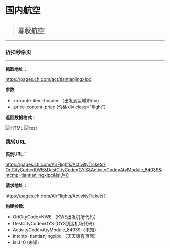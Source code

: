 # 国内航空
>## 春秋航空
---
### 折扣秒杀页
---

**抓取地址：**

https://pages.ch.com/act/tiantianjingxipc

**参数**

- .m-route-item-header （出发到达城市div）
- .price-content-price (价格 div class="flight“）

**返回数据格式：**

![HTML](https://img.shields.io/badge/Data-HTML-brightgreen.svg?style=flat-square "HTML")
![test](https://img.shields.io/static/v1?label=%E4%BA%9A%E6%B4%B2%E8%88%AA%E7%A9%BA&message=%E9%A9%AC%E5%B0%BC%E6%8B%89-%E6%9B%BC%E8%B0%B7%20%E2%82%AC2&color=red)

### 跳转URL

**实例URL：**

https://pages.ch.com/AirFlights/ActivityTickets?OriCityCode=KWE&DestCityCode=GYS&ActivityCode=AtyModule_84039&intcmp=tiantianjingxipc&IsIJ=0

**请求地址：**

https://pages.ch.com/AirFlights/ActivityTickets?

**构建参数:** 
- OriCityCode=KWE （KWE出发机场代码）
- DestCityCode=GYS (GYS到达机场代码)
- ActivityCode=AtyModule_84039（未知）
- intcmp=tiantianjingxipc （天天惊喜页面）
- IsIJ=0 (未知)
